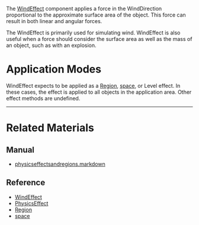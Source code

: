 The [WindEffect](https://github.com/PlasmaEngine/PlasmaDocs/blob/master/code_reference/class_reference/windeffect.markdown) component applies a force in the WindDirection  proportional to the approximate surface area of the object. This force can result in both linear and angular forces.

The WindEffect is primarily used for simulating wind. WindEffect is also useful when a force should consider the surface area as well as the mass of an object, such as with an explosion.

 #  Application Modes
WindEffect expects to be applied as a [Region](https://github.com/PlasmaEngine/PlasmaDocs/blob/master/code_reference/class_reference/region.markdown), [space](https://github.com/PlasmaEngine/PlasmaDocs/blob/master/code_reference/class_reference/space.markdown), or Level effect. In these cases, the effect is applied to all objects in the application area. Other effect methods are undefined.

---
 #  Related Materials
 ##  Manual
- [physicseffectsandregions.markdown](https://github.com/PlasmaEngine/PlasmaDocs/blob/master/plasma_editor_documentation/plasmamanual/physics/physicseffectsandregions.markdown)

 ##  Reference
- [WindEffect](https://github.com/PlasmaEngine/PlasmaDocs/blob/master/code_reference/class_reference/windeffect.markdown)
- [PhysicsEffect](https://github.com/PlasmaEngine/PlasmaDocs/blob/master/code_reference/class_reference/physicseffect.markdown)
- [Region](https://github.com/PlasmaEngine/PlasmaDocs/blob/master/code_reference/class_reference/region.markdown)
- [space](https://github.com/PlasmaEngine/PlasmaDocs/blob/master/code_reference/class_reference/space.markdown) 

 